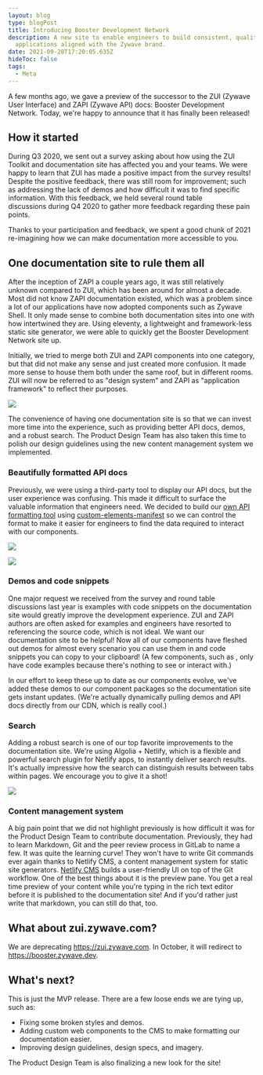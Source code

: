 ```yaml
---
layout: blog
type: blogPost
title: Introducing Booster Development Network
description: A new site to enable engineers to build consistent, quality
  applications aligned with the Zywave brand.
date: 2021-09-28T17:20:05.635Z
hideToc: false
tags:
  - Meta
---
```

A few months ago, we gave a preview of the successor to the ZUI (Zywave User Interface) and ZAPI (Zywave API) docs: Booster Development Network. Today, we're happy to announce that it has finally been released!

## How it started

During Q3 2020, we sent out a survey asking about how using the ZUI Toolkit and documentation site has affected you and your teams. We were happy to learn that ZUI has made a positive impact from the survey results! Despite the positive feedback, there was still room for improvement; such as addressing the lack of demos and how difficult it was to find specific information. With this feedback, we held several round table discussions during Q4 2020 to gather more feedback regarding these pain points.

Thanks to your participation and feedback, we spent a good chunk of 2021 re-imagining how we can make documentation more accessible to you.

## One documentation site to rule them all

After the inception of ZAPI a couple years ago, it was still relatively unknown compared to ZUI, which has been around for almost a decade. Most did not know ZAPI documentation existed, which was a problem since a lot of our applications have now adopted components such as Zywave Shell. It only made sense to combine both documentation sites into one with how intertwined they are. Using eleventy, a lightweight and framework-less static site generator, we were able to quickly get the Booster Development Network site up.

Initially, we tried to merge both ZUI and ZAPI components into one category, but that did not make any sense and just created more confusion. It made more sense to house them both under the same roof, but in different rooms. ZUI will now be referred to as "design system" and ZAPI as "application framework" to reflect their purposes.

![](/images/image2021-9-28_9-42-12.png)

<docs-spacer size="small"></docs-spacer>

The convenience of having one documentation site is so that we can invest more time into the experience, such as providing better API docs, demos, and a robust search. The Product Design Team has also taken this time to polish our design guidelines using the new content management system we implemented.

### Beautifully formatted API docs

Previously, we were using a third-party tool to display our API docs, but the user experience was confusing. This made it difficult to surface the valuable information that engineers need. We decided to build our [own API formatting tool](https://www.npmjs.com/package/@zywave/customelement-manifest-element) using [custom-elements-manifest](https://github.com/webcomponents/custom-elements-manifest) so we can control the format to make it easier for engineers to find the data required to interact with our components.

<docs-grid columns="2">

![](/images/image2021-9-28_11-40-24.png)

![](/images/image2021-9-28_11-40-31.png)

</docs-grid>

### Demos and code snippets

One major request we received from the survey and round table discussions last year is examples with code snippets on the documentation site would greatly improve the development experience. ZUI and ZAPI authors are often asked for examples and engineers have resorted to referencing the source code, which is not ideal. We want our documentation site to be helpful! Now all of our components have fleshed out demos for almost every scenario you can use them in and code snippets you can copy to your clipboard! (A few components, such as <zywave-analytics>, only have code examples because there's nothing to see or interact with.)

<!-- TODO img -->

In our effort to keep these up to date as our components evolve, we've added these demos to our component packages so the documentation site gets instant updates. (We're actually dynamically pulling demos and API docs directly from our CDN, which is really cool.)

### Search

Adding a robust search is one of our top favorite improvements to the documentation site. We're using Algolia + Netlify, which is a flexible and powerful search plugin for Netlify apps, to instantly deliver search results. It's actually impressive how the search can distinguish results between tabs within pages. We encourage you to give it a shot!



![](/images/image2021-9-28_9-44-24.png)

### Content management system

A big pain point that we did not highlight previously is how difficult it was for the Product Design Team to contribute documentation. Previously, they had to learn Markdown, Git and the peer review process in GitLab to name a few. It was quite the learning curve! They won't have to write Git commands ever again thanks to Netlify CMS, a content management system for static site generators. [Netlify CMS](https://www.netlifycms.org/) builds a user-friendly UI on top of the Git workflow. One of the best things about it is the preview pane. You get a real time preview of your content while you're typing in the rich text editor before it is published to the documentation site! And if you'd rather just write that markdown, you can still do that, too.

## What about zui.zywave.com?

We are deprecating <https://zui.zywave.com>. In October, it will redirect to <https://booster.zywave.dev>.

## What's next?

This is just the MVP release. There are a few loose ends we are tying up, such as:

* Fixing some broken styles and demos.
* Adding custom web components to the CMS to make formatting our documentation easier.
* Improving design guidelines, design specs, and imagery.

The Product Design Team is also finalizing a new look for the site!
